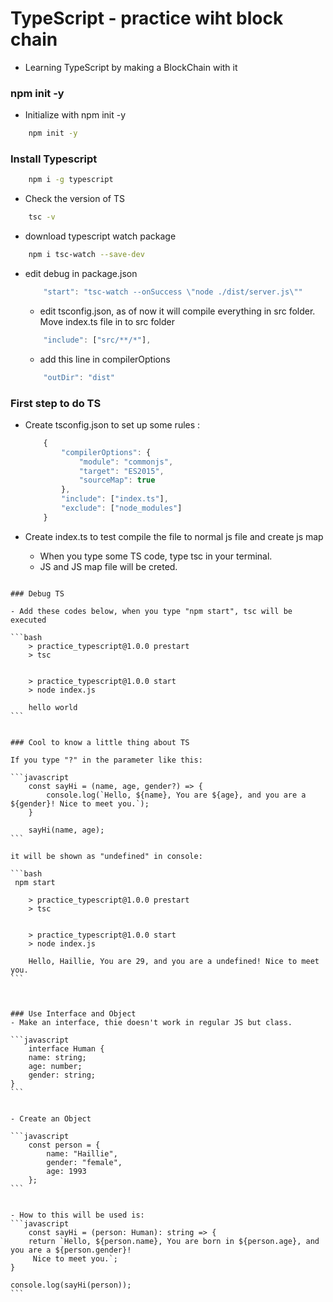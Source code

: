 # TypeScript - practice wiht block chain

- Learning TypeScript by making a BlockChain with it

### npm init -y
- Initialize with npm init -y
```bash
    npm init -y
```

### Install Typescript
```bash
    npm i -g typescript
```


- Check the version of TS

```bash
    tsc -v
```


- download typescript watch package

```bash
    npm i tsc-watch --save-dev
```

- edit debug in package.json

    ```javascript
        "start": "tsc-watch --onSuccess \"node ./dist/server.js\""
    ```


    - edit tsconfig.json, as of now it will compile everything in src folder. Move index.ts file in to src folder


    ```javascript
        "include": ["src/**/*"],
    ```


    - add this line in compilerOptions


    ```javascript
        "outDir": "dist"
    ```


### First step to do TS

- Create tsconfig.json to set up some rules :
    ```javascript
        {
            "compilerOptions": {
                "module": "commonjs",
                "target": "ES2015",
                "sourceMap": true
            },
            "include": ["index.ts"],
            "exclude": ["node_modules"]
        }
    ```
        

- Create index.ts to test compile the file to normal js file and create js map
    - When you type some TS code, type tsc in your terminal.
    - JS and JS map file will be creted.

~~~ Compile the code with normal JS because Node.js cannot compile TS ~~~

### Debug TS

- Add these codes below, when you type "npm start", tsc will be executed 

```bash
    > practice_typescript@1.0.0 prestart
    > tsc


    > practice_typescript@1.0.0 start
    > node index.js

    hello world
```


### Cool to know a little thing about TS

If you type "?" in the parameter like this:

```javascript
    const sayHi = (name, age, gender?) => {
        console.log(`Hello, ${name}, You are ${age}, and you are a ${gender}! Nice to meet you.`);
    }

    sayHi(name, age);
```

it will be shown as "undefined" in console:

```bash
 npm start

    > practice_typescript@1.0.0 prestart
    > tsc


    > practice_typescript@1.0.0 start
    > node index.js

    Hello, Haillie, You are 29, and you are a undefined! Nice to meet you.
```



### Use Interface and Object
- Make an interface, thie doesn't work in regular JS but class.

```javascript
    interface Human {
    name: string;
    age: number;
    gender: string;
}
```


- Create an Object

```javascript
    const person = {
        name: "Haillie",
        gender: "female",
        age: 1993
    };
```


- How to this will be used is:
```javascript
    const sayHi = (person: Human): string => {
    return `Hello, ${person.name}, You are born in ${person.age}, and you are a ${person.gender}!
     Nice to meet you.`;
}

console.log(sayHi(person));
```